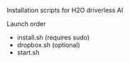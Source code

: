 Installation scripts for H2O driverless AI

Launch order

- install.sh (requires sudo)
- dropbox.sh (optional)
- start.sh